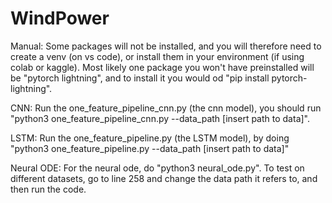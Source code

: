 # WindPower
Manual: 
Some packages will not be installed, and you will therefore need to create a venv (on vs code), or install them in your environment (if using colab or kaggle). Most likely one package you won't have preinstalled will be "pytorch lightning", and to install it you would od "pip install pytorch-lightning". 

CNN: 
Run the one_feature_pipeline_cnn.py (the cnn model), you should run "python3 one_feature_pipeline_cnn.py --data_path [insert path to data]". 

LSTM: 
Run the one_feature_pipeline.py (the LSTM model), by doing "python3 one_feature_pipeline.py --data_path [insert path to data]"

Neural ODE: 
For the neural ode, do "python3 neural_ode.py". To test on different datasets, go to line 258 and change the data path it refers to, and then run the code.